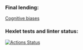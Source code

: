 ### Final lending:
[Cognitive biases](https://understood-competition.surge.sh/)

### Hexlet tests and linter status:
[![Actions Status](https://github.com/Duozoid/layout-designer-project-lvl1/workflows/hexlet-check/badge.svg)](https://github.com/Duozoid/layout-designer-project-lvl1/actions)

